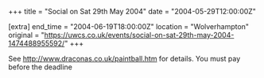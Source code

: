 +++
title = "Social on Sat 29th May 2004"
date = "2004-05-29T12:00:00Z"

[extra]
end_time = "2004-06-19T18:00:00Z"
location = "Wolverhampton"
original = "https://uwcs.co.uk/events/social-on-sat-29th-may-2004-1474488955592/"
+++

See http://www.draconas.co.uk/paintball.htm for details. You must pay before the deadline

